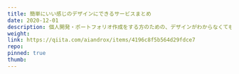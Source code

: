 ```yaml
---
title: 簡単にいい感じのデザインにできるサービスまとめ
date: 2020-12-01
description: 個人開発・ポートフォリオ作成をする方のための、デザインがわからなくても簡単にそれっぽくできるサービスまとめ
weight:
link: https://qiita.com/aiandrox/items/4196c8f5b564d29fdce7
repo:
pinned: true
thumb:
---
```

